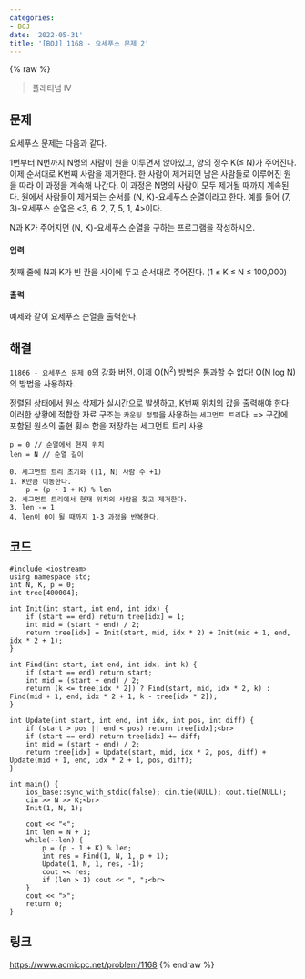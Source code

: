 ```yaml
---
categories:
- BOJ
date: '2022-05-31'
title: '[BOJ] 1168 - 요세푸스 문제 2'
---
```


{% raw %}
> 플래티넘 IV<br>

## 문제
요세푸스 문제는 다음과 같다.

1번부터 N번까지 N명의 사람이 원을 이루면서 앉아있고, 양의 정수 K(≤ N)가 주어진다. 이제 순서대로 K번째 사람을 제거한다. 한 사람이 제거되면 남은 사람들로 이루어진 원을 따라 이 과정을 계속해 나간다. 이 과정은 N명의 사람이 모두 제거될 때까지 계속된다. 원에서 사람들이 제거되는 순서를 (N, K)-요세푸스 순열이라고 한다. 예를 들어 (7, 3)-요세푸스 순열은 <3, 6, 2, 7, 5, 1, 4>이다.

N과 K가 주어지면 (N, K)-요세푸스 순열을 구하는 프로그램을 작성하시오.

#### 입력
첫째 줄에 N과 K가 빈 칸을 사이에 두고 순서대로 주어진다. (1 ≤ K ≤ N ≤ 100,000)

#### 출력
예제와 같이 요세푸스 순열을 출력한다.

## 해결
`11866 - 요세푸스 문제 0`의 강화 버전. 이제 O(N<sup>2</sup>) 방법은 통과할 수 없다! O(N log N)의 방법을 사용하자.

정렬된 상태에서 원소 삭제가 실시간으로 발생하고, K번째 위치의 값을 출력해야 한다. 이러한 상황에 적합한 자료 구조는 `카운팅 정렬`을 사용하는 `세그먼트 트리`다. => 구간에 포함된 원소의 출현 횟수 합을 저장하는 세그먼트 트리 사용<br>

```
p = 0 // 순열에서 현재 위치
len = N // 순열 길이

0. 세그먼트 트리 초기화 ([1, N] 사람 수 +1)
1. K만큼 이동한다.
	p = (p - 1 + K) % len
2. 세그먼트 트리에서 현재 위치의 사람을 찾고 제거한다.
3. len -= 1
4. len이 0이 될 때까지 1-3 과정을 반복한다.
```

## 코드
```
#include <iostream>
using namespace std;
int N, K, p = 0;
int tree[400004];

int Init(int start, int end, int idx) {
	if (start == end) return tree[idx] = 1;
	int mid = (start + end) / 2;
	return tree[idx] = Init(start, mid, idx * 2) + Init(mid + 1, end, idx * 2 + 1);
}

int Find(int start, int end, int idx, int k) {
	if (start == end) return start;
	int mid = (start + end) / 2;
	return (k <= tree[idx * 2]) ? Find(start, mid, idx * 2, k) : Find(mid + 1, end, idx * 2 + 1, k - tree[idx * 2]);
}

int Update(int start, int end, int idx, int pos, int diff) {
	if (start > pos || end < pos) return tree[idx];<br>
	if (start == end) return tree[idx] += diff;
	int mid = (start + end) / 2;
	return tree[idx] = Update(start, mid, idx * 2, pos, diff) + Update(mid + 1, end, idx * 2 + 1, pos, diff);
}

int main() {
	ios_base::sync_with_stdio(false); cin.tie(NULL); cout.tie(NULL);
	cin >> N >> K;<br>
	Init(1, N, 1);

	cout << "<";
	int len = N + 1;
	while(--len) {
		p = (p - 1 + K) % len;
		int res = Find(1, N, 1, p + 1);
		Update(1, N, 1, res, -1);
		cout << res;
		if (len > 1) cout << ", ";<br>
	}
	cout << ">";
	return 0;
}
```

## 링크
https://www.acmicpc.net/problem/1168
{% endraw %}